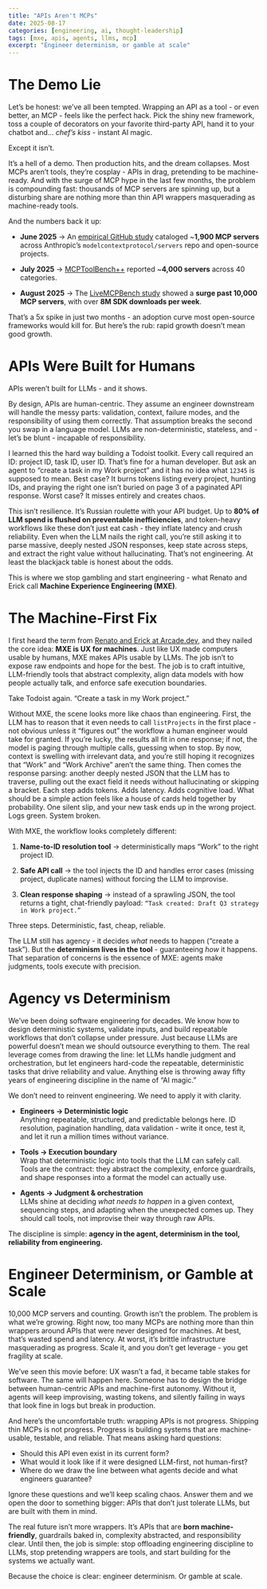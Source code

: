 ```yaml
---
title: "APIs Aren't MCPs"
date: 2025-08-17
categories: [engineering, ai, thought-leadership]
tags: [mxe, apis, agents, llms, mcp]
excerpt: "Engineer determinism, or gamble at scale"
---
```


# The Demo Lie

Let’s be honest: we’ve all been tempted. Wrapping an API as a tool - or even better, an MCP - feels like the perfect hack. Pick the shiny new framework, toss a couple of decorators on your favorite third-party API, hand it to your chatbot and… _chef’s kiss_ - instant AI magic.

Except it isn’t.

It’s a hell of a demo. Then production hits, and the dream collapses. Most MCPs aren’t tools, they’re cosplay - APIs in drag, pretending to be machine-ready. And with the surge of MCP hype in the last few months, the problem is compounding fast: thousands of MCP servers are spinning up, but a disturbing share are nothing more than thin API wrappers masquerading as machine-ready tools.

And the numbers back it up:

- **June 2025** → An [empirical GitHub study](https://arxiv.org/html/2506.13538v1) cataloged ~**1,900 MCP servers** across Anthropic’s `modelcontextprotocol/servers` repo and open-source projects.
    
- **July 2025** → [MCPToolBench++](https://arxiv.org/abs/2508.07575) reported ~**4,000 servers** across 40 categories.
    
- **August 2025** → The [LiveMCPBench study](https://arxiv.org/abs/2508.01780) showed a **surge past 10,000 MCP servers**, with over **8M SDK downloads per week**.
    

That’s a 5x spike in just two months - an adoption curve most open-source frameworks would kill for. But here’s the rub: rapid growth doesn’t mean good growth.

# APIs Were Built for Humans

APIs weren’t built for LLMs - and it shows.

By design, APIs are human-centric. They assume an engineer downstream will handle the messy parts: validation, context, failure modes, and the responsibility of using them correctly. That assumption breaks the second you swap in a language model. LLMs are non-deterministic, stateless, and - let’s be blunt - incapable of responsibility.

I learned this the hard way building a Todoist toolkit. Every call required an ID: project ID, task ID, user ID. That’s fine for a human developer. But ask an agent to “create a task in my Work project” and it has no idea what `12345` is supposed to mean. Best case? It burns tokens listing every project, hunting IDs, and praying the right one isn’t buried on page 3 of a paginated API response. Worst case? It misses entirely and creates chaos.

This isn’t resilience. It’s Russian roulette with your API budget. Up to **80% of LLM spend is flushed on preventable inefficiencies**, and token-heavy workflows like these don’t just eat cash - they inflate latency and crush reliability. Even when the LLM nails the right call, you’re still asking it to parse massive, deeply nested JSON responses, keep state across steps, and extract the right value without hallucinating. That’s not engineering. At least the blackjack table is honest about the odds.

This is where we stop gambling and start engineering - what Renato and Erick call **Machine Experience Engineering (MXE)**.

# The Machine-First Fix

I first heard the term from [Renato and Erick at Arcade.dev](https://www.youtube.com/watch?v=DYmuQWMWU8A), and they nailed the core idea: **MXE is UX for machines**. Just like UX made computers usable by humans, MXE makes APIs usable by LLMs. The job isn’t to expose raw endpoints and hope for the best. The job is to craft intuitive, LLM-friendly tools that abstract complexity, align data models with how people actually talk, and enforce safe execution boundaries.

Take Todoist again. “Create a task in my Work project.”

Without MXE, the scene looks more like chaos than engineering. First, the LLM has to reason that it even needs to call `listProjects` in the first place - not obvious unless it “figures out” the workflow a human engineer would take for granted. If you’re lucky, the results all fit in one response; if not, the model is paging through multiple calls, guessing when to stop. By now, context is swelling with irrelevant data, and you’re still hoping it recognizes that “Work” and “Work Archive” aren’t the same thing. Then comes the response parsing: another deeply nested JSON that the LLM has to traverse, pulling out the exact field it needs without hallucinating or skipping a bracket. Each step adds tokens. Adds latency. Adds cognitive load. What should be a simple action feels like a house of cards held together by probability. One silent slip, and your new task ends up in the wrong project. Logs green. System broken.

With MXE, the workflow looks completely different:

1. **Name-to-ID resolution tool** → deterministically maps “Work” to the right project ID.
    
2. **Safe API call** → the tool injects the ID and handles error cases (missing project, duplicate names) without forcing the LLM to improvise.
    
3. **Clean response shaping** → instead of a sprawling JSON, the tool returns a tight, chat-friendly payload: `“Task created: Draft Q3 strategy in Work project.”`
    

Three steps. Deterministic, fast, cheap, reliable.

The LLM still has agency - it decides _what_ needs to happen (“create a task”). But the **determinism lives in the tool** - guaranteeing _how_ it happens. That separation of concerns is the essence of MXE: agents make judgments, tools execute with precision.

# Agency vs Determinism

We’ve been doing software engineering for decades. We know how to design deterministic systems, validate inputs, and build repeatable workflows that don’t collapse under pressure. Just because LLMs are powerful doesn’t mean we should outsource everything to them. The real leverage comes from drawing the line: let LLMs handle judgment and orchestration, but let engineers hard-code the repeatable, deterministic tasks that drive reliability and value. Anything else is throwing away fifty years of engineering discipline in the name of “AI magic.”

We don’t need to reinvent engineering. We need to apply it with clarity.

- **Engineers → Deterministic logic**  
    Anything repeatable, structured, and predictable belongs here. ID resolution, pagination handling, data validation - write it once, test it, and let it run a million times without variance.
    
- **Tools → Execution boundary**  
    Wrap that deterministic logic into tools that the LLM can safely call. Tools are the contract: they abstract the complexity, enforce guardrails, and shape responses into a format the model can actually use.
    
- **Agents → Judgment & orchestration**  
    LLMs shine at deciding _what needs to happen_ in a given context, sequencing steps, and adapting when the unexpected comes up. They should call tools, not improvise their way through raw APIs.
    

The discipline is simple: **agency in the agent, determinism in the tool, reliability from engineering.**

# Engineer Determinism, or Gamble at Scale

10,000 MCP servers and counting. Growth isn’t the problem. The problem is what we’re growing. Right now, too many MCPs are nothing more than thin wrappers around APIs that were never designed for machines. At best, that’s wasted spend and latency. At worst, it’s brittle infrastructure masquerading as progress. Scale it, and you don’t get leverage - you get fragility at scale.

We’ve seen this movie before: UX wasn’t a fad, it became table stakes for software. The same will happen here. Someone has to design the bridge between human-centric APIs and machine-first autonomy. Without it, agents will keep improvising, wasting tokens, and silently failing in ways that look fine in logs but break in production.

And here’s the uncomfortable truth: wrapping APIs is not progress. Shipping thin MCPs is not progress. Progress is building systems that are machine-usable, testable, and reliable. That means asking hard questions:

- Should this API even exist in its current form?
- What would it look like if it were designed LLM-first, not human-first?
- Where do we draw the line between what agents decide and what engineers guarantee?

Ignore these questions and we’ll keep scaling chaos. Answer them and we open the door to something bigger: APIs that don’t just tolerate LLMs, but are built with them in mind.

The real future isn’t more wrappers. It’s APIs that are **born machine-friendly**, guardrails baked in, complexity abstracted, and responsibility clear. Until then, the job is simple: stop offloading engineering discipline to LLMs, stop pretending wrappers are tools, and start building for the systems we actually want.

Because the choice is clear: engineer determinism. Or gamble at scale.